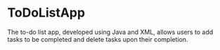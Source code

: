 # ToDoListApp
The to-do list app, developed using Java and XML, allows users to add tasks to be completed and delete tasks upon their completion.

